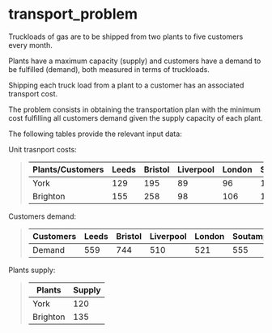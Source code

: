 # transport_problem

Truckloads of gas are to be shipped from two plants to five customers every month. 

Plants have a maximum capacity (supply) and customers have a demand to be fulfilled (demand), both measured in terms of truckloads.

Shipping each truck load from a plant to a customer has an associated transport cost.

The problem consists in obtaining the transportation plan with the minimum cost fulfilling all customers demand given the supply capacity of each plant.

The following tables provide the relevant input data:

Unit trasnport costs:

> Plants/Customers| Leeds  | Bristol  | Liverpool  | London  | Soutampton  | 
>---        | ---| ---| ---| ---| ---| 
> York   | 129| 195|  89|  96| 110| 
> Brighton | 155| 258|  98| 106| 123| 

Customers demand:
>  Customers| Leeds  | Bristol  | Liverpool  | London  | Soutampton  |
>---        | ---| ---| ---| ---| ---| 
> Demand    | 559| 744| 510| 521| 555| 

Plants supply:
> Plants    |  Supply  |
>---        | ---| 
> York   | 120| 
> Brighton | 135| 
